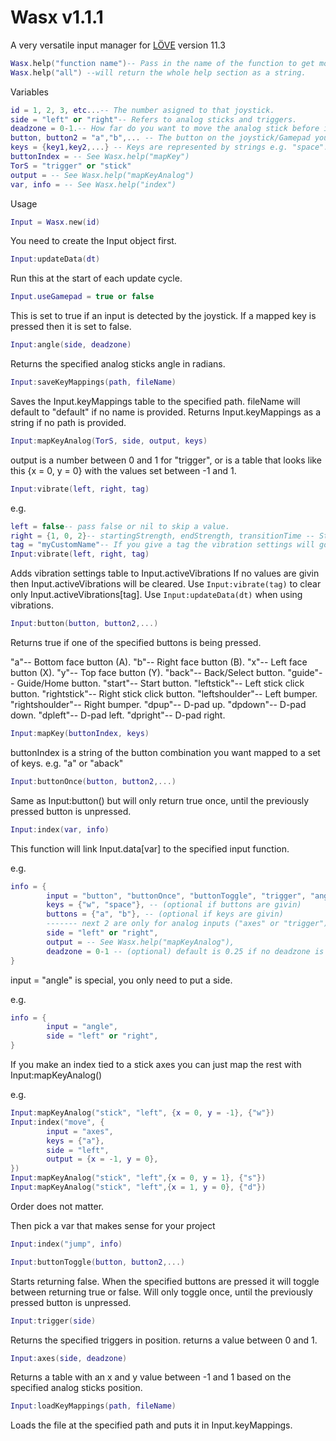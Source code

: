 # Wasx v1.1.1
A very versatile input manager for [LÖVE](http://love2d.org) version 11.3

```lua
Wasx.help("function name")-- Pass in the name of the function to get more info on it. e.g. Wasx.help("buttons"). 
Wasx.help("all") --will return the whole help section as a string.
```
Variables
```lua
id = 1, 2, 3, etc...-- The number asigned to that joystick.
side = "left" or "right"-- Refers to analog sticks and triggers.
deadzone = 0-1.-- How far do you want to move the analog stick before it registers an input.
button, button2 = "a","b",... -- The button on the joystick/Gamepad you want to be pressed. You can pass in as many and you like. print(Wasx.help("buttons")) to see the the list of buttons.
keys = {key1,key2,...} -- Keys are represented by strings e.g. "space". You can also put in a number, which represents a mouse button e.g. 1,2, or 3 for middle click.
buttonIndex = -- See Wasx.help("mapKey")
TorS = "trigger" or "stick"
output = -- See Wasx.help("mapKeyAnalog")
var, info = -- See Wasx.help("index")
```
Usage
```lua
Input = Wasx.new(id)
```
You need to create the Input object first.

```lua
Input:updateData(dt)
```
Run this at the start of each update cycle.

```lua
Input.useGamepad = true or false 
```
This is set to true if an input is detected by the joystick. If a mapped key is pressed then it is set to false.

```lua
Input:angle(side, deadzone)
```
Returns the specified analog sticks angle in radians.

```lua
Input:saveKeyMappings(path, fileName)
```
Saves the Input.keyMappings table to the specified path. fileName will default to "default" if no name is provided. Returns Input.keyMappings as a string if no path is provided.

```lua
Input:mapKeyAnalog(TorS, side, output, keys)
```
output is a number between 0 and 1 for "trigger", or is a table that looks like this {x = 0, y = 0} with the values set between -1 and 1.

```lua
Input:vibrate(left, right, tag)
```
e.g.
```lua
left = false-- pass false or nil to skip a value.
right = {1, 0, 2}-- startingStrength, endStrength, transitionTime -- Strength values are between 0 and 1.
tag = "myCustomName"-- If you give a tag the vibration settings will go in/replace Input.activeVibrations[tag] instead of creating a new index (optional).
Input:vibrate(left, right, tag)
```

Adds vibration settings table to Input.activeVibrations
If no values are givin then Input.activeVibrations will be cleared.
Use ```Input:vibrate(tag)``` to clear only Input.activeVibrations[tag].
Use ```Input:updateData(dt)``` when using vibrations.

```lua
Input:button(button, button2,...)
```
Returns true if one of the specified buttons is being pressed.

"a"-- Bottom face button (A).
"b"-- Right face button (B).
"x"-- Left face button (X).
"y"-- Top face button (Y).
"back"-- Back/Select button.
"guide"-- Guide/Home button.
"start"-- Start button.
"leftstick"-- Left stick click button.
"rightstick"-- Right stick click button.
"leftshoulder"-- Left bumper.
"rightshoulder"-- Right bumper.
"dpup"-- D-pad up.
"dpdown"-- D-pad down.
"dpleft"-- D-pad left.
"dpright"-- D-pad right.

```lua
Input:mapKey(buttonIndex, keys)
```
buttonIndex is a string of the button combination you want mapped to a set of keys. e.g. "a" or "aback"

```lua
Input:buttonOnce(button, button2,...)
```
Same as Input:button() but will only return true once, until the previously pressed button is unpressed.

```lua
Input:index(var, info)
```
This function will link Input.data[var] to the specified input function.

e.g.
```lua
info = {
        input = "button", "buttonOnce", "buttonToggle", "trigger", "angle" or "axes",
        keys = {"w", "space"}, -- (optional if buttons are givin)
        buttons = {"a", "b"}, -- (optional if keys are givin)
        ------- next 2 are only for analog inputs ("axes" or "trigger")
        side = "left" or "right",
        output = -- See Wasx.help("mapKeyAnalog"),
        deadzone = 0-1 -- (optional) default is 0.25 if no deadzone is givin,
}
```
input = "angle" is special, you only need to put a side.

e.g.
```lua
info = {
        input = "angle",
        side = "left" or "right",
}
```
If you make an index tied to a stick axes you can just map the rest with Input:mapKeyAnalog()

e.g.
```lua
Input:mapKeyAnalog("stick", "left", {x = 0, y = -1}, {"w"})
Input:index("move", {
        input = "axes",
        keys = {"a"},
        side = "left",
        output = {x = -1, y = 0},
})
Input:mapKeyAnalog("stick", "left",{x = 0, y = 1}, {"s"})
Input:mapKeyAnalog("stick", "left",{x = 1, y = 0}, {"d"})
```
Order does not matter.

Then pick a var that makes sense for your project
```lua
Input:index("jump", info)
```
```lua
Input:buttonToggle(button, button2,...)
```
Starts returning false. When the specified buttons are pressed it will toggle between returning true or false. Will only toggle once, until the previously pressed button is unpressed.

```lua
Input:trigger(side)
```
Returns the specified triggers in position. returns a value between 0 and 1.

```lua
Input:axes(side, deadzone)
```
Returns a table with an x and y value between -1 and 1 based on the specified analog sticks position.

```lua
Input:loadKeyMappings(path, fileName)
```
Loads the file at the specified path and puts it in Input.keyMappings.
